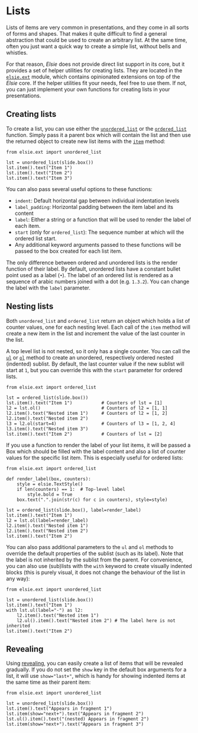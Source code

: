 # Lists
Lists of items are very common in presentations, and they come in all sorts of forms and shapes.
That makes it quite difficult to find a general abstraction that could be used to create an
arbitrary list. At the same time, often you just want a quick way to create a simple list, without
bells and whistles.

For that reason, *Elsie* does not provide direct list support in its core, but it provides a set of
helper utilities for creating lists. They are located in the [`elsie.ext`](elsie.ext) module, which
contains opinionated extensions on top of the *Elsie* core. If the helper utilities fit your needs,
feel free to use them. If not, you can just implement your own functions for creating lists in
your presentations.

## Creating lists
To create a list, you can use either the [`unordered_list`](elsie.ext.list.unordered_list)
or the [`ordered_list`](elsie.ext.list.ordered_list) function. Simply pass it a parent box which
will contain the list and then use the returned object to create new list items with the
[`item`](elsie.ext.list.ListBuilder.item) method:

```elsie,width=400,height=200
from elsie.ext import unordered_list

lst = unordered_list(slide.box())
lst.item().text("Item 1")
lst.item().text("Item 2")
lst.item().text("Item 3")
```

You can also pass several useful options to these functions:

- `indent`: Default horizontal gap between individual indentation levels
- `label_padding`: Horizontal padding between the item label and its content
- `label`: Either a string or a function that will be used to render the label of each
item.
- `start` (only for `ordered_list`): The sequence number at which will the ordered list start.
- Any additional keyword arguments passed to these functions will be passed to the box created for
each list item.

The only difference between ordered and unordered lists is the render function of their label. By
default, unordered lists have a constant bullet point used as a label (`•`). The label of an
ordered list is rendered as a sequence of arabic numbers joined with a dot (e.g. `1.3.2`). You
can change the label with the `label` parameter.

## Nesting lists
Both `unordered_list` and `ordered_list` return an object which holds a list of counter values, one
for each nesting level. Each call of the `item` method will create a new item in the list and
increment the value of the last counter in the list.

A top level list is not nested, so it only has a single counter.
You can call the [`ul`](elsie.ext.list.ListBuilder.ul) or [`ol`](elsie.ext.list.ListBuilder.ol)
method to create an unordered, respectively ordered nested (indented) sublist. By default, the
last counter value if the new sublist will start at `1`, but you can override this with the
`start` parameter for ordered lists.

```elsie,width=400,height=200
from elsie.ext import ordered_list

lst = ordered_list(slide.box())
lst.item().text("Item 1")           # Counters of lst = [1]
l2 = lst.ol()                       # Counters of l2 = [1, 1]
l2.item().text("Nested item 1")     # Counters of l2 = [1, 2]
l2.item().text("Nested item 2")
l3 = l2.ol(start=4)                 # Counters of l3 = [1, 2, 4]
l3.item().text("Nested item 3")
lst.item().text("Item 2")           # Counters of lst = [2]
```

If you use a function to render the label of your list items, it will be passed a Box which should
be filled with the label content and also a list of counter values for the specific list item. This
is especially useful for ordered lists:

```elsie,width=400,height=200
from elsie.ext import ordered_list

def render_label(box, counters):
    style = elsie.TextStyle()
    if len(counters) == 1:  # Top-level label
        style.bold = True 
    box.text(".".join(str(c) for c in counters), style=style)

lst = ordered_list(slide.box(), label=render_label)
lst.item().text("Item 1")
l2 = lst.ol(label=render_label)
l2.item().text("Nested item 1")
l2.item().text("Nested item 2")
lst.item().text("Item 2")
```

You can also pass additional parameters to the `ul` and `ol` methods to override the default
properties of the sublist (such as its label). Note that the label is not inherited by the sublist
from the parent. For convenience, you can also use (sub)lists with the `with` keyword to create
visually indented blocks (this is purely visual, it does not change the behaviour of the list in
any way):

```elsie,width=400,height=200
from elsie.ext import unordered_list

lst = unordered_list(slide.box())
lst.item().text("Item 1")
with lst.ul(label="-") as l2:
    l2.item().text("Nested item 1")
    l2.ul().item().text("Nested item 2") # The label here is not inherited
lst.item().text("Item 2")
```

## Revealing
Using [revealing](../userguide/revealing.md), you can easily create a list of items that will
be revealed gradually. If you do not set the `show` key in the default box arguments for a list,
it will use `show="last+"`, which is handy for showing indented items at the same time as their
parent item:
```elsie,width=600,height=200
from elsie.ext import unordered_list

lst = unordered_list(slide.box())
lst.item().text("Appears in fragment 1")
lst.item(show="next+").text("Appears in fragment 2")
lst.ul().item().text("(nested) Appears in fragment 2")
lst.item(show="next+").text("Appears in fragment 3")
```
